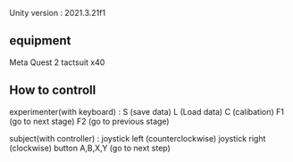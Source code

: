 Unity version : 2021.3.21f1


equipment
-------------------
Meta Quest 2
tactsuit x40

How to controll
-------------------
experimenter(with keyboard) : 
S (save data)
L (Load data)
C (calibation)
F1 (go to next stage)
F2 (go to previous stage)

subject(with controller) :
joystick left (counterclockwise)
joystick right (clockwise)
button A,B,X,Y (go to next step)
